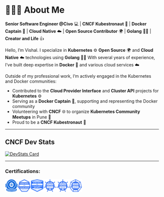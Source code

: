
<!--# Hello, folks! <img src="HandWave.gif" width="40" align="left"/>-->

# 👨🏻‍💻  About Me

**Senior Software Engineer @Civo** 💻 | **CNCF Kubestronaut** 🚀 | **Docker Captain** 🐳 | **Cloud Native** ☁️ | **Open Source Contributor** 🌍 | **Golang** 🦸‍♂️ | **Creator and Life** 👍

Hello, I’m Vishal. I specialize in **Kubernetes** ⚙️ **Open Source** 🌍 and **Cloud Native** ☁️ technologies using **Golang** 🦸‍♂️ With several years of experience, I’ve built deep expertise in **Docker** 🐳 and various cloud services ☁️

Outside of my professional work, I’m actively engaged in the Kubernetes and Docker communities:
- Contributed to the **Cloud Provider Interface** and **Cluster API** projects for **Kubernetes** ⚙️
- Serving as a **Docker Captain** 🐳, supporting and representing the Docker community
- Volunteering with **CNCF** 🌐 to organize **Kubernetes Community Meetups** in Pune 📍
- Proud to be a **CNCF Kubestronaut** 🚀

---

## CNCF Dev Stats

[![DevStats Card](https://devstats.me/?username=vishalanarase)](https://github.com/vishalanarase/devstats-card)

---

### Certifications:

<img height="42" align="left" alt="CKA" width="42" src="https://raw.githubusercontent.com/vishalanarase/vishalanarase/refs/heads/master/assets/kubestronaut.svg" style="max-width: 100%;">

<img height="42" align="left" alt="CKA" width="42" src="https://raw.githubusercontent.com/vishalanarase/vishalanarase/refs/heads/master/assets/kcna.svg" style="max-width: 100%;">

<img height="42" align="left" alt="CKA" width="42" src="https://raw.githubusercontent.com/vishalanarase/vishalanarase/refs/heads/master/assets/kcsa.svg" style="max-width: 100%;">

<img height="42" align="left" alt="CKA" width="42" src="https://raw.githubusercontent.com/vishalanarase/vishalanarase/refs/heads/master/assets/cka.svg" style="max-width: 100%;">

<img height="42" align="left" alt="CKAD" width="42" src="https://raw.githubusercontent.com/vishalanarase/vishalanarase/refs/heads/master/assets/ckad.svg" style="max-width: 100%;">

<img height="42" align="left" alt="CKS" width="42" src="https://raw.githubusercontent.com/vishalanarase/vishalanarase/refs/heads/master/assets/cks.svg" style="max-width: 100%;">

<!--
### 👨🏻‍💻 &nbsp;About Me

**Engineer @civo @kubernetes | CNCF Kubestronaut | Docker Captain | Cloud Native | Open Source | Creator and Life** 👍

> I'm Vishal, Senior Software Engineer with a strong focus on Kubernetes, Open Source and Cloud Native technologies using Golang. Over the past several years, I’ve developed a deep expertise in Docker and various cloud services.

- Beyond my work at the office, I'm actively involved in the Kubernetes and Docker communities:
  - Contributed to the Cloud Provider Interface and Cluster API projects for Kubernetes
  - Serving as a Docker Captain, representing and supporting the Docker community
  - Volunteering with CNCF to organize Kubernetes Community Meetups in Pune
  - Proud to be a CNCF Kubestronaut

-->


<!---
### 🛠 &nbsp;Technologies Stack

![](https://img.shields.io/badge/OS-Linux-informational?style=flat&logo=linux&logoColor=white&color=2bbc8a)
![](https://img.shields.io/badge/Shell-Bash-informational?style=flat&logo=gnu-bash&logoColor=white&color=2bbc8a)

![](https://img.shields.io/badge/Code-Golang-informational?style=flat&logo=go&logoColor=white&color=2bbc8a)

![](https://img.shields.io/badge/Tool-Docker-informational?style=flat&logo=docker&logoColor=white&color=2bbc8a)
![](https://img.shields.io/badge/Tool-Kubernetes-informational?style=flat&logo=kubernetes&logoColor=white&color=2bbc8a)
![](https://img.shields.io/badge/Tool-PostgreSQL-informational?style=flat&logo=postgresql&logoColor=white&color=2bbc8a)

![](https://img.shields.io/badge/Cloud-Civo-informational?style=flat&logo=civo&logoColor=white&color=2bbc8a)

### ⚙️ &nbsp;GitHub Stats

<p>
<a href="https://github.com/vishalanarase">
  <img height="180em" width = "400em" src="https://github-readme-stats-eight-theta.vercel.app/api?username=vishalanarase&show_icons=true&theme=algolia&include_all_commits=true&count_private=true"/>
  <!--  <img height="180em" width = "400em" src="https://github-readme-stats-eight-theta.vercel.app/api/top-langs/?username=vishalanarase&layout=compact&langs_count=8&theme=algolia"/>
<img height="180em" width = "400em" src="https://github-readme-stats-eight-theta.vercel.app/api/top-langs/?username=vishalanarase&hide=JavaScript,html,tex,scss&layout=compact&langs_count=8&theme=algolia"/>--> 
<!--
</a>
</p>

### 🤝🏻 &nbsp;Connect with Me

<p>
</br><a href="https://vishalanarase.github.io/"><img src="https://img.shields.io/badge/-vishalanarase.github.io-3423A6?style=flat&logo=Google-Chrome&logoColor=white"/></a>
</br></br><a href="https://www.linkedin.com/in/vishal-anarase-623707104/"><img src="https://img.shields.io/badge/-Vishal%20Anarase-0077B5?style=flat&logo=Linkedin&logoColor=white"/></a>
</br></br><a href="https://twitter.com/vishalanarase"><img src="https://img.shields.io/badge/-@vishalanarase-00ACEE?style=flat&logo=Twitter&logoColor=white"/></a>
</br></br><a href="https://www.youtube.com/@vishal.anarase"><img src="https://img.shields.io/badge/-@vishal.anarase-CD201F?style=flat&logo=Youtube&logoColor=white"/></a>
</br></br><a href="mailto:vishalanarase11@gmail.com"><img src="https://img.shields.io/badge/-iamvishalanarase@gmail.com-D14836?style=flat&logo=Gmail&logoColor=white"/></a>
</p>